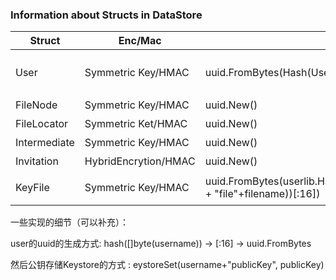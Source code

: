 ### Information about Structs in DataStore

| Struct       | Enc/Mac              | UUID                                                         | Contents                                                     | Description                                             |
| ------------ | -------------------- | ------------------------------------------------------------ | ------------------------------------------------------------ | ------------------------------------------------------- |
| User         | Symmetric Key/HMAC   | uuid.FromBytes(Hash(Username)[:16])                          | Username,password,Private  key,Signature Key, and an IntermediateUUIDmap | 包含用户的所有信息，IntermediateUUIDmap包含所有的邀请者 |
| FileNode     | Symmetric Key/HMAC   | uuid.New()                                                   | File contents, PrevUUID,NextUUID                             | 文件节点储存在链表中                                    |
| FileLocator  | Symmetric Ket/HMAC   | uuid.New()                                                   | FirstFileNodeUUID,LastFileNodeUUID,SymKeyFN,MacKeyFn         | 用来解析文件                                            |
| Intermediate | Symmetric Key/HMAC   | uuid.New()                                                   | FileLocatorUUID,SymKeyFileLocator,MacKeyFileLocator          | 文件的直接接受者                                        |
| Invitation   | HybridEncrytion/HMAC | uuid.New()                                                   | IntermediateUUID,SymKeyInter,MacKeyInter                     | 邀请别人的时候创造                                      |
| KeyFile      | Symmetric Key/HMAC   | uuid.FromBytes(userlib.Hash([]byte(userdata.Username + "file"+filename))[:16]) | IsFileOwner bool,FileUUID,SymKeyFile,MacKeyFile              | 每一个用户如何获取其文件                                |



一些实现的细节（可以补充）：

user的uuid的生成方式: hash([]byte(username)) -> [:16] -> uuid.FromBytes

然后公钥存储Keystore的方式 : eystoreSet(username+"publicKey", publicKey)
